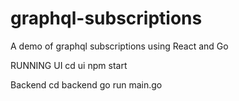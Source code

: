 # graphql-subscriptions
A demo of graphql subscriptions using React and Go

RUNNING
UI
cd ui
npm start

Backend
cd backend
go run main.go
